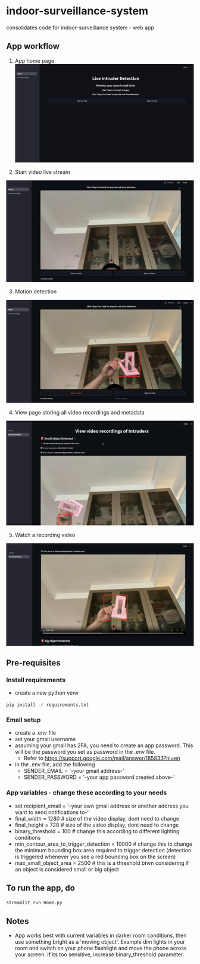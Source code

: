 # indoor-surveillance-system
consolidates code for indoor-surveillance system - web app

## App workflow
1. App home page
![homepage.png](imgs/homepage.png)

2. Start video live stream

![start_screen_record.png](imgs/start_screen_record.png)

3. Motion detection

![motion_detection.png](imgs/motion_detection.png)

4. View page storing all video recordings and metadata

![view_recordings_page.png](imgs/view_recordings_page.png)

5. Watch a recording video

![play_recordings.png](imgs/play_recordings.png)


## Pre-requisites

### Install requirements
- create a new python venv

```pip install -r requirements.txt```

### Email setup
- create a .env file
- set your gmail username
- assuming your gmail has 2FA, you need to create an app password. This will be the password you set as password in the .env file.
  - Refer to https://support.google.com/mail/answer/185833?hl=en
- in the .env file, add the following
  - SENDER_EMAIL = '-your gmail address-'
  - SENDER_PASSWORD = '-your app password created above-'
 
### App variables - change these according to your needs
- set recipient_email = '-your own gmail address or another address you want to send notifications to-'
- final_width = 1280 # size of the video display, dont need to change
- final_height = 720 # size of the video display, dont need to change
- binary_threshold = 100 # change this according to different lighting conditions
- min_contour_area_to_trigger_detection = 10000 # change this to change the minimum bounding box area required to trigger detection (detection is triggered whenever you see a red bounding box on the screen)
- max_small_object_area = 2500 # this is a threshold btwn considering if an object is considered small or big object

## To run the app, do
```streamlit run Home.py```

## Notes
- App works best with current variables in darker room conditions, then use something bright as a 'moving object'. Example dim lights in your room and switch on your phone flashlight and move the phone across your screen. If its too sensitive, increase binary_threshold parameter.
